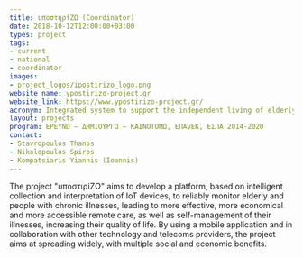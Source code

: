```yaml
---
title: υποστηρίΖΩ (Coordinator)
date: 2018-10-12T12:00:00+03:00
types: project
tags:
- current
- national
- coordinator
images: 
- project_logos/ipostirizo_logo.png
website_name: ypostirizo-project.gr
website_link: https://www.ypostirizo-project.gr/
acronym: Integrated system to support the independent living of elderly people
layout: projects
program: ΕΡΕΥΝΩ – ΔΗΜΙΟΥΡΓΩ – ΚΑΙΝΟΤΟΜΩ, ΕΠΑνΕΚ, ΕΣΠΑ 2014-2020
contact: 
- Stavropoulos Thanos
- Nikolopoulos Spiros
- Kompatsiaris Yiannis (Ioannis)
---
```

The project "υποστιρίΖΩ" aims to develop a platform, based on intelligent collection and interpretation of IoT devices, to reliably monitor elderly and people with chronic illnesses, leading to more effective, more economical and more accessible remote care, as well as self-management of their illnesses, increasing their quality of life. By using a mobile application and in collaboration with other technology and telecoms providers, the project aims at spreading widely, with multiple social and economic benefits.
